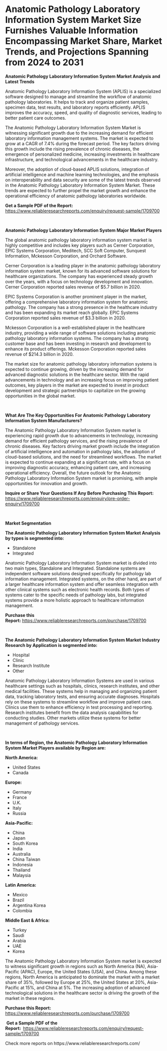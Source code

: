 <p><h1>Anatomic Pathology Laboratory Information System Market Size Furnishes Valuable Information Encompassing Market Share, Market Trends, and Projections Spanning from 2024 to 2031</h1></p><p><strong>Anatomic Pathology Laboratory Information System Market Analysis and Latest Trends</strong></p>
<p><p>Anatomic Pathology Laboratory Information System (APLIS) is a specialized software designed to manage and streamline the workflow of anatomic pathology laboratories. It helps to track and organize patient samples, specimen data, test results, and laboratory reports efficiently. APLIS improves the accuracy, speed, and quality of diagnostic services, leading to better patient care outcomes.</p><p>The Anatomic Pathology Laboratory Information System Market is witnessing significant growth due to the increasing demand for efficient laboratory information management systems. The market is expected to grow at a CAGR of 7.4% during the forecast period. The key factors driving this growth include the rising prevalence of chronic diseases, the emergence of personalized medicine, increasing investments in healthcare infrastructure, and technological advancements in the healthcare industry.</p><p>Moreover, the adoption of cloud-based APLIS solutions, integration of artificial intelligence and machine learning technologies, and the emphasis on interoperability and data security are some of the latest trends observed in the Anatomic Pathology Laboratory Information System Market. These trends are expected to further propel the market growth and enhance the operational efficiency of anatomic pathology laboratories worldwide.</p></p>
<p><strong>Get a Sample PDF of the Report:&nbsp;</strong> <a href="https://www.reliableresearchreports.com/enquiry/request-sample/1709700">https://www.reliableresearchreports.com/enquiry/request-sample/1709700</a></p>
<p>&nbsp;</p>
<p><strong>Anatomic Pathology Laboratory Information System Major Market Players</strong></p>
<p><p>The global anatomic pathology laboratory information system market is highly competitive and includes key players such as Cerner Corporation, EPIC Systems Corporation, Meditech, SCC Soft Computer, Sunquest Information, Mckesson Corporation, and Orchard Software.</p><p>Cerner Corporation is a leading player in the anatomic pathology laboratory information system market, known for its advanced software solutions for healthcare organizations. The company has experienced steady growth over the years, with a focus on technology development and innovation. Cerner Corporation reported sales revenue of $5.7 billion in 2020.</p><p>EPIC Systems Corporation is another prominent player in the market, offering a comprehensive laboratory information system for anatomic pathology. The company has a strong presence in the healthcare industry and has been expanding its market reach globally. EPIC Systems Corporation reported sales revenue of $3.3 billion in 2020.</p><p>Mckesson Corporation is a well-established player in the healthcare industry, providing a wide range of software solutions including anatomic pathology laboratory information systems. The company has a strong customer base and has been investing in research and development to enhance its product offerings. Mckesson Corporation reported sales revenue of $214.3 billion in 2020.</p><p>The market size for anatomic pathology laboratory information systems is expected to continue growing, driven by the increasing demand for advanced diagnostic solutions in the healthcare sector. With the rapid advancements in technology and an increasing focus on improving patient outcomes, key players in the market are expected to invest in product development and strategic partnerships to capitalize on the growing opportunities in the global market.</p></p>
<p>&nbsp;</p>
<p><strong>What Are The Key Opportunities For Anatomic Pathology Laboratory Information System Manufacturers?</strong></p>
<p><p>The Anatomic Pathology Laboratory Information System market is experiencing rapid growth due to advancements in technology, increasing demand for efficient pathology services, and the rising prevalence of chronic diseases. Key factors driving market growth include the integration of artificial intelligence and automation in pathology labs, the adoption of cloud-based solutions, and the need for streamlined workflows. The market is expected to continue expanding at a significant rate, with a focus on improving diagnostic accuracy, enhancing patient care, and increasing operational efficiency. Overall, the future outlook for the Anatomic Pathology Laboratory Information System market is promising, with ample opportunities for innovation and growth.</p></p>
<p><strong>Inquire or Share Your Questions If Any Before Purchasing This Report:</strong> <a href="https://www.reliableresearchreports.com/enquiry/pre-order-enquiry/1709700">https://www.reliableresearchreports.com/enquiry/pre-order-enquiry/1709700</a></p>
<p>&nbsp;</p>
<p><strong>Market Segmentation</strong></p>
<p><strong>The Anatomic Pathology Laboratory Information System Market Analysis by types is segmented into:</strong></p>
<p><ul><li>Standalone</li><li>Integrated</li></ul></p>
<p><p>Anatomic Pathology Laboratory Information System market is divided into two main types, Standalone and Integrated. Standalone systems are independent software solutions designed specifically for pathology lab information management. Integrated systems, on the other hand, are part of a larger healthcare information system and offer seamless integration with other clinical systems such as electronic health records. Both types of systems cater to the specific needs of pathology labs, but integrated systems provide a more holistic approach to healthcare information management.</p></p>
<p><strong>Purchase this Report:&nbsp;</strong><a href="https://www.reliableresearchreports.com/purchase/1709700">https://www.reliableresearchreports.com/purchase/1709700</a></p>
<p>&nbsp;</p>
<p><strong>The Anatomic Pathology Laboratory Information System Market Industry Research by Application is segmented into:</strong></p>
<p><ul><li>Hospital</li><li>Clinic</li><li>Research Institute</li><li>Other</li></ul></p>
<p><p>Anatomic Pathology Laboratory Information Systems are used in various healthcare settings such as hospitals, clinics, research institutes, and other medical facilities. These systems help in managing and organizing patient data, tracking laboratory tests, and ensuring accurate diagnoses. Hospitals rely on these systems to streamline workflow and improve patient care. Clinics use them to enhance efficiency in test processing and reporting. Research institutes benefit from the data analysis capabilities for conducting studies. Other markets utilize these systems for better management of pathology services.</p></p>
<p>&nbsp;</p>
<p><strong>In terms of Region, the Anatomic Pathology Laboratory Information System Market Players available by Region are:</strong></p>
<p>
    <p> <strong> North America: </strong>
        <ul>
            <li>United States</li>
            <li>Canada</li>
        </ul>
        </p> 
    <p> <strong> Europe: </strong>
        <ul>
            <li>Germany</li>
            <li>France</li>
            <li>U.K.</li>
            <li>Italy</li>
            <li>Russia</li>
        </ul>
        </p> 
    <p> <strong> Asia-Pacific: </strong>
        <ul>
            <li>China</li>
            <li>Japan</li>
            <li>South Korea</li>
            <li>India</li>
            <li>Australia</li>
            <li>China Taiwan</li>
            <li>Indonesia</li>
            <li>Thailand</li>
            <li>Malaysia</li>
        </ul>
        </p> 
    <p> <strong> Latin America: </strong>
        <ul>
            <li>Mexico</li>
            <li>Brazil</li>
            <li>Argentina Korea</li>
            <li>Colombia</li>
        </ul>
        </p> 
    <p> <strong> Middle East & Africa: </strong>
        <ul>
            <li>Turkey</li>
            <li>Saudi</li>
            <li>Arabia</li>
            <li>UAE</li>
            <li>Korea</li>
        </ul>
    </p>
    </p>
<p><p>The Anatomic Pathology Laboratory Information System market is expected to witness significant growth in regions such as North America (NA), Asia-Pacific (APAC), Europe, the United States (USA), and China. Among these regions, North America is anticipated to dominate the market with a market share of 35%, followed by Europe at 25%, the United States at 20%, Asia-Pacific at 15%, and China at 5%. The increasing adoption of advanced technological solutions in the healthcare sector is driving the growth of the market in these regions.</p></p>
<p><strong>Purchase this Report: </strong><a href="https://www.reliableresearchreports.com/purchase/1709700">https://www.reliableresearchreports.com/purchase/1709700</a></p>
<p>&nbsp;<strong>Get a Sample PDF of the Report:&nbsp;&nbsp;</strong><a href="https://www.reliableresearchreports.com/enquiry/request-sample/1709700">https://www.reliableresearchreports.com/enquiry/request-sample/1709700</a></p>
<p><strong></strong></p>
<p>Check more reports on https://www.reliableresearchreports.com/</p>